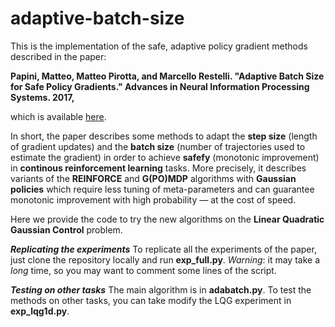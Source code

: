 # adaptive-batch-size

This is the implementation of the safe, adaptive policy gradient methods described in the paper:

**Papini, Matteo, Matteo Pirotta, and Marcello Restelli. "Adaptive Batch Size for Safe Policy Gradients." Advances in Neural Information Processing Systems. 2017,**

which is available [here](http://papers.nips.cc/paper/6950-adaptive-batch-size-for-safe-policy-gradients).

In short, the paper describes some methods to adapt the **step size** (length of gradient updates) and the **batch size** (number of trajectories used to estimate the gradient) in order to achieve **safefy** (monotonic improvement) in **continous reinforcement learning** tasks.
More precisely, it describes variants of the **REINFORCE** and **G(PO)MDP** algorithms with **Gaussian policies** which require less tuning of meta-parameters and can guarantee monotonic improvement with high probability — at the cost of speed.

Here we provide the code to try the new algorithms on the **Linear Quadratic Gaussian Control** problem.

***Replicating the experiments***
To replicate all the experiments of the paper, just clone the repository locally and run **exp_full.py**.
*Warning*: it may take a *long* time, so you may want to comment some lines of the script.

***Testing on other tasks***
The main algorithm is in **adabatch.py**. To test the methods on other tasks, you can take modify the LQG experiment in **exp_lqg1d.py**.
